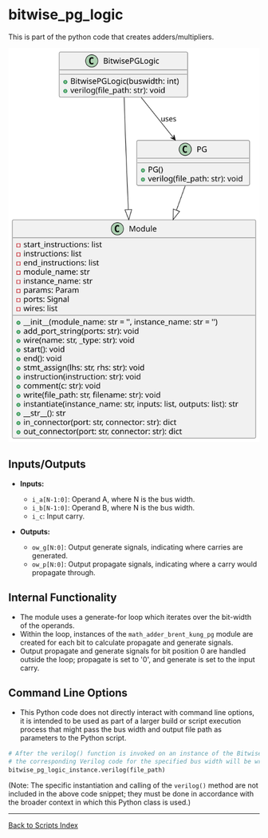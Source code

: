# bitwise_pg_logic

This is part of the python code that creates adders/multipliers.

![Bitwise PG UML](../../images_scripts_uml/Adder_BitwisePGLogic.svg)

## Inputs/Outputs

- **Inputs:**
  - `i_a[N-1:0]`: Operand A, where N is the bus width.
  - `i_b[N-1:0]`: Operand B, where N is the bus width.
  - `i_c`: Input carry.

- **Outputs:**
  - `ow_g[N:0]`: Output generate signals, indicating where carries are generated.
  - `ow_p[N:0]`: Output propagate signals, indicating where a carry would propagate through.

## Internal Functionality

- The module uses a generate-for loop which iterates over the bit-width of the operands.
- Within the loop, instances of the `math_adder_brent_kung_pg` module are created for each bit to calculate propagate and generate signals.
- Output propagate and generate signals for bit position 0 are handled outside the loop; propagate is set to '0', and generate is set to the input carry.

## Command Line Options

- This Python code does not directly interact with command line options, it is intended to be used as part of a larger build or script execution process that might pass the bus width and output file path as parameters to the Python script.

```python
# After the verilog() function is invoked on an instance of the BitwisePGLogic class,
# the corresponding Verilog code for the specified bus width will be written to the specified file path.
bitwise_pg_logic_instance.verilog(file_path)
```

(Note: The specific instantiation and calling of the `verilog()` method are not included in the above code snippet; they must be done in accordance with the broader context in which this Python class is used.)

---

[Back to Scripts Index](index.md)
